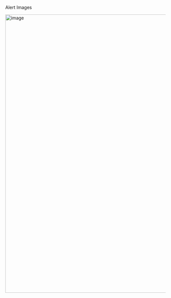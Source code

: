 Alert Images

<img width="871" alt="image" src="https://github.com/sum-sagar/sre-task-repo/assets/166273480/aec82ade-fcaf-45f9-bd57-2c082dc506da">



